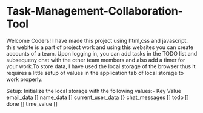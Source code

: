 # Task-Management-Collaboration-Tool
Welcome Coders!
I have made this project using html,css and javascript.
this webite is a part of project work and using this websites you can create accounts of a team. Upon logging in, you can add tasks in the TODO list and subsequeny chat with the other team members and also add a timer for your work.To store data, I have used the local storage of the browser thus it requires a little setup of values in the application tab of local storage to work properly.

Setup:
Initialize the local storage with the following values:-
Key                  Value
email_data           []
name_data            []
current_user_data    {}
chat_messages        []
todo                 []
done                 []
time_value           []
